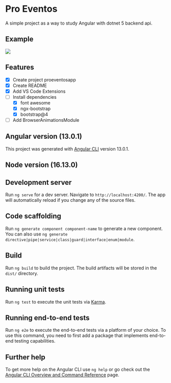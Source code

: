 # Pro Eventos 
A simple project as a way to study Angular with dotnet 5 backend api.

## Example
![](demo/underconstruction.gif)

## Features

- [x] Create project proeventosapp
- [x] Create README
- [x] Add VS Code Extensions
- [ ] Install dependencies
    - [x] font awesome
    - [x] ngx-bootstrap
    - [x] bootstrap@4
- [ ] Add BrowserAnimationsModule

## Angular version (13.0.1)
This project was generated with [Angular CLI](https://github.com/angular/angular-cli) version 13.0.1.

## Node version (16.13.0)

## Development server

Run `ng serve` for a dev server. Navigate to `http://localhost:4200/`. The app will automatically reload if you change any of the source files.

## Code scaffolding

Run `ng generate component component-name` to generate a new component. You can also use `ng generate directive|pipe|service|class|guard|interface|enum|module`.

## Build

Run `ng build` to build the project. The build artifacts will be stored in the `dist/` directory.

## Running unit tests

Run `ng test` to execute the unit tests via [Karma](https://karma-runner.github.io).

## Running end-to-end tests

Run `ng e2e` to execute the end-to-end tests via a platform of your choice. To use this command, you need to first add a package that implements end-to-end testing capabilities.

## Further help

To get more help on the Angular CLI use `ng help` or go check out the [Angular CLI Overview and Command Reference](https://angular.io/cli) page.
